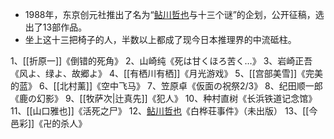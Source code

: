 - 1988年，东京创元社推出了名为“[鲇川哲也](鲇川哲也.md)与十三个谜”的企划，公开征稿，选出了13部作品。
- 坐上这十三把椅子的人，半数以上都成了现今日本推理界的中流砥柱。

1、[[折原一]]《倒错的死角》
2、山崎纯《死は甘くほろ苦く…》
3、岩崎正吾《风よ、绿よ、故郷よ》
4、[[有栖川有栖]]《月光游戏》
5、[[宫部美雪]]《完美的蓝》
6、[[北村薰]]《空中飞马》
7、笠原卓《仮面の祝祭2/3》
8、纪田顺一郎《鹿の幻影》
9、[[牧萨次|辻真先]]《犯人》
10、种村直树《长浜铁道记念馆》
11、[[山口雅也]]《活死之尸》
12、[鲇川哲也](鲇川哲也.md)《白桦荘事件》（未出版）
13、[[今邑彩]]《卍的杀人》